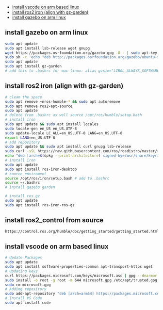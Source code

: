 - [install vscode on arm based linux](#install-vscode-on-arm-based-linux)
- [install ros2 iron (align with gz-garden)](#install-ros2-iron-align-with-gz-garden)
- [install gazebo on arm linux](#install-gazebo-on-arm-linux)


## install gazebo on arm linux
```bash
sudo apt update
sudo apt install lsb-release wget gnupg
wget https://packages.osrfoundation.org/gazebo.gpg -O - | sudo apt-key add -
sudo sh -c 'echo "deb http://packages.osrfoundation.org/gazebo/ubuntu-stable $(lsb_release -cs) main" > /etc/apt/sources.list.d/gazebo-stable.list'
sudo apt update
sudo apt install gz-garden
# add this to .bashrc for mac-linux: alias gzsim="LIBGL_ALWAYS_SOFTWARE=1 gz sim"
```


## install ros2 iron (align with gz-garden)
```bash
# clean the space
sudo apt remove ~nros-humble-* && sudo apt autoremove
sudo apt remove ros2-apt-source
sudo apt update
# delete from .bashrc as well source /opt/ros/humble/setup.bash
# install iron
sudo apt update && sudo apt install locales
sudo locale-gen en_US en_US.UTF-8
sudo update-locale LC_ALL=en_US.UTF-8 LANG=en_US.UTF-8
export LANG=en_US.UTF-8
# add repository
sudo apt update && sudo apt install curl gnupg lsb-release
sudo curl -sSL https://raw.githubusercontent.com/ros/rosdistro/master/ros.key -o /usr/share/keyrings/ros-archive-keyring.gpg
echo "deb [arch=$(dpkg --print-architecture) signed-by=/usr/share/keyrings/ros-archive-keyring.gpg] http://packages.ros.org/ros2/ubuntu $(lsb_release -cs) main" | sudo tee /etc/apt/sources.list.d/ros2.list > /dev/null
# install iron
sudo apt update
sudo apt install ros-iron-desktop
# source enviroment
source /opt/ros/iron/setup.bash # add to .bashrc
source ~/.bashrc
# install gazebo garden

# install ros_gz
sudo apt update
sudo apt install ros-iron-ros-gz
```

## install ros2_control from source
```bash
https://control.ros.org/humble/doc/getting_started/getting_started.html # humble - gazebo-Fortress
```

## install vscode on arm based linux
```bash
# Update Packages
sudo apt update
sudo apt install software-properties-common apt-transport-https wget
# Updating keys
curl https://packages.microsoft.com/keys/microsoft.asc | gpg --dearmor > microsoft.gpg
sudo install -o root -g root -m 644 microsoft.gpg /etc/apt/trusted.gpg.d/
sudo rm microsoft.gpg
# Adding repository
sudo add-apt-repository "deb [arch=arm64] https://packages.microsoft.com/repos/vscode stable main"
# Install VS Code
sudo apt install code
```